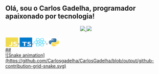 ## Olá, sou o Carlos Gadelha, programador apaixonado por tecnologia!
<div align="center">
  <a href="https://github.com/Carlosgadelha">
  <img height="180em" src="https://github-readme-stats.vercel.app/api?username=Carlosgadelha&show_icons=true&theme=dracula&include_all_commits=true&count_private=true"/>
  <img height="180em" src="https://github-readme-stats.vercel.app/api/top-langs/?username=Carlosgadelha&layout=compact&langs_count=7&theme=dracula"/>
</div>
<div style="display: inline_block"><br>
  <img align="center" alt="Rafa-Js" height="30" width="40" src="https://raw.githubusercontent.com/devicons/devicon/master/icons/javascript/javascript-plain.svg">
  <img align="center" alt="Rafa-Ts" height="30" width="40" src="https://raw.githubusercontent.com/devicons/devicon/master/icons/typescript/typescript-plain.svg">
  <img align="center" alt="Rafa-React" height="30" width="40" src="https://raw.githubusercontent.com/devicons/devicon/master/icons/react/react-original.svg">
  <img align="center" alt="Rafa-Python" height="30" width="40" src="https://raw.githubusercontent.com/devicons/devicon/master/icons/python/python-original.svg">

</div>
##
<div>
 ![Snake animation](https://github.com/Carlosgadelha/CarlosGadelha/blob/output/github-contribution-grid-snake.svg)
</div>